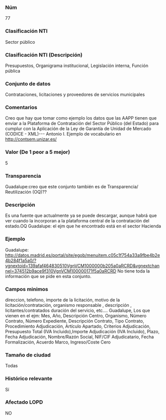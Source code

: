 ### Núm
77
### Clasificación NTI
Sector público
### Clasificación NTI (Descripción)
Presupuestos, Organigrama institucional, Legislación interna, Función pública
### Conjunto de datos
Contrataciones, licitaciones y proveedores de servicios municipales
### Comentarios
Creo que hay que tomar como ejemplo los datos que las AAPP tienen que enviar a la Plataforma de Contratación del Sector Público (del Estado) para cumplur con la Aplicación de la Ley de Garantía de Unidad de Mercado (CODICE - XML)--- Antonio I.
 Ejemplo de vocabulario en http://contsem.unizar.es/  
### Valor (De 1 peor a 5 mejor)
5
### Transparencia
Guadalupe:creo que este conjunto también es de Transparencia/ Reutilización (OQ)??
### Descripción
Es una fuente que actualmente ya se puede descargar, aunque habrá que ver cuando la incorporan a la plataforma central de la contratación del estado.OQ
Guadalupe: el ejm que he encontrado está en el sector Hacienda

### Ejemplo
Guadalupe: http://datos.madrid.es/portal/site/egob/menuitem.c05c1f754a33a9fbe4b2e4b284f1a5a0/?vgnextoid=139afaf464830510VgnVCM1000000b205a0aRCRD&vgnextchannel=374512b9ace9f310VgnVCM100000171f5a0aRCRD 
No tiene toda la información que se pide en esta conjunto.

### Campos minimos
direccion, telefono, importe de la licitación, motivo de la licitación/contratación, organismo responsable , descripción , licitantes/contratados duración del servicio, etc.…
Guadalupe, Los que vienen en el ejm: Mes, Año, Descripción Centro, Organismo, Número Contrato, Número Expediente, Descripción Contrato, Tipo Contrato, Procedimiento Adjudicación,         Artículo        Apartado,  Criterios Adjudicación, Presupuesto Total  (IVA Incluido),Importe Adjudicación   (IVA Incluido), Plazo, Fecha Adjudicación, Nombre/Razón Social, NIF/CIF Adjudicatario, Fecha Formalización, Acuerdo Marco, Ingreso/Coste Cero

### Tamaño de ciudad
Todas
### Histórico relevante
Sí
### Afectado LOPD
NO
